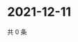 # 2021-12-11

共 0 条

<!-- BEGIN WEIBO -->
<!-- 最后更新时间 Sat Dec 11 2021 20:22:01 GMT+0800 (China Standard Time) -->

<!-- END WEIBO -->
